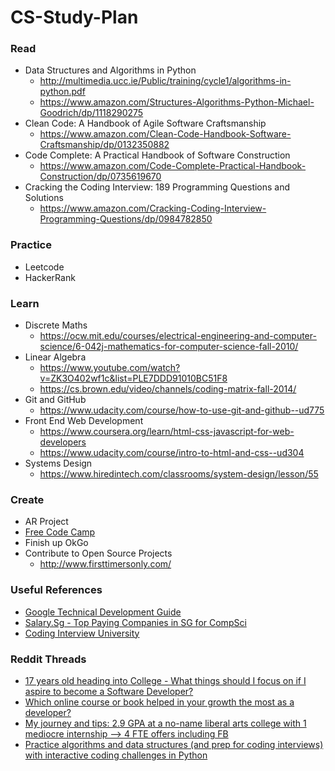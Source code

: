# CS-Study-Plan

### Read
* Data Structures and Algorithms in Python
  * http://multimedia.ucc.ie/Public/training/cycle1/algorithms-in-python.pdf
  * https://www.amazon.com/Structures-Algorithms-Python-Michael-Goodrich/dp/1118290275
* Clean Code: A Handbook of Agile Software Craftsmanship
  * https://www.amazon.com/Clean-Code-Handbook-Software-Craftsmanship/dp/0132350882
* Code Complete: A Practical Handbook of Software Construction
  * https://www.amazon.com/Code-Complete-Practical-Handbook-Construction/dp/0735619670
* Cracking the Coding Interview: 189 Programming Questions and Solutions
  * https://www.amazon.com/Cracking-Coding-Interview-Programming-Questions/dp/0984782850
  
 ### Practice
 * Leetcode
 * HackerRank
 
### Learn
* Discrete Maths
  * https://ocw.mit.edu/courses/electrical-engineering-and-computer-science/6-042j-mathematics-for-computer-science-fall-2010/
* Linear Algebra
  * https://www.youtube.com/watch?v=ZK3O402wf1c&list=PLE7DDD91010BC51F8
  * https://cs.brown.edu/video/channels/coding-matrix-fall-2014/
* Git and GitHub
  * https://www.udacity.com/course/how-to-use-git-and-github--ud775
* Front End Web Development
  * https://www.coursera.org/learn/html-css-javascript-for-web-developers
  * https://www.udacity.com/course/intro-to-html-and-css--ud304
* Systems Design
  * https://www.hiredintech.com/classrooms/system-design/lesson/55
  
### Create
* AR Project
* [Free Code Camp](https://www.freecodecamp.com/)
* Finish up OkGo
* Contribute to Open Source Projects 
  * http://www.firsttimersonly.com/

### Useful References
* [Google Technical Development Guide](https://www.google.com/about/careers/students/guide-to-technical-development.html)
* [Salary.Sg - Top Paying Companies in SG for CompSci](http://forums.salary.sg/income-jobs/8617-top-paying-companies-sg-compsci.html#post94905)
* [Coding Interview University](https://github.com/jwasham/coding-interview-university/blob/master/README.md#recursion)

### Reddit Threads
* [17 years old heading into College - What things should I focus on if I aspire to become a Software Developer?](https://www.reddit.com/r/cscareerquestions/comments/691zpw/17_years_old_heading_into_college_what_things/)
* [Which online course or book helped in your growth the most as a developer?](https://www.reddit.com/r/cscareerquestions/comments/65ln8o/which_online_course_or_book_helped_in_your_growth/)
* [My journey and tips: 2.9 GPA at a no-name liberal arts college with 1 mediocre internship —> 4 FTE offers including FB](https://www.reddit.com/r/cscareerquestions/comments/6278bi/my_journey_and_tips_29_gpa_at_a_noname_liberal/)
* [Practice algorithms and data structures (and prep for coding interviews) with interactive coding challenges in Python](https://github.com/donnemartin/coding)
